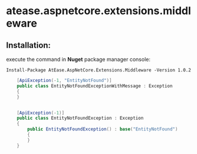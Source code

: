 # atease.aspnetcore.extensions.middleware

## Installation:
execute the command in **Nuget** package manager console:
```
Install-Package AtEase.AspNetCore.Extensions.Middleware -Version 1.0.2
```

```C#
    [ApiException(-1, "EntityNotFound")]
    public class EntityNotFoundExceptionWithMessage : Exception
    {
    }


    [ApiException(-1)]
    public class EntityNotFoundException : Exception
    {
        public EntityNotFoundException() : base("EntityNotFound")
        {
        }
    }
```
